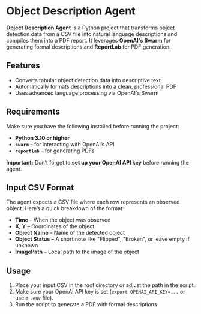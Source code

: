 # Object Description Agent

**Object Description Agent** is a Python project that transforms object detection data from a CSV file into natural language descriptions and compiles them into a PDF report. It leverages **OpenAI's Swarm** for generating formal descriptions and **ReportLab** for PDF generation.

## Features

- Converts tabular object detection data into descriptive text
- Automatically formats descriptions into a clean, professional PDF
- Uses advanced language processing via OpenAI's Swarm

## Requirements

Make sure you have the following installed before running the project:

- **Python 3.10 or higher**
- **`swarm`** – for interacting with OpenAI’s API
- **`reportlab`** – for generating PDFs

**Important:** Don’t forget to **set up your OpenAI API key** before running the agent.

## Input CSV Format

The agent expects a CSV file where each row represents an observed object. Here’s a quick breakdown of the format:


- **Time** – When the object was observed  
- **X, Y** – Coordinates of the object  
- **Object Name** – Name of the detected object  
- **Object Status** – A short note like "Flipped", "Broken", or leave empty if unknown  
- **ImagePath** – Local path to the image of the object

## Usage

1. Place your input CSV in the root directory or adjust the path in the script.
2. Make sure your OpenAI API key is set (`export OPENAI_API_KEY=...` or use a `.env` file).
3. Run the script to generate a PDF with formal descriptions.
